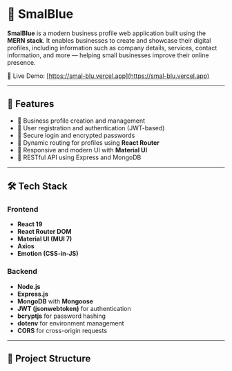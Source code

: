 # 🧿 SmalBlue

**SmalBlue** is a modern business profile web application built using the **MERN stack**. It enables businesses to create and showcase their digital profiles, including information such as company details, services, contact information, and more — helping small businesses improve their online presence.

🔗 Live Demo: [https://smal-blu.vercel.app](https://smal-blu.vercel.app)

---

## 🚀 Features

- 🏢 Business profile creation and management
- 🔐 User registration and authentication (JWT-based)
- 🧾 Secure login and encrypted passwords
- 🧠 Dynamic routing for profiles using **React Router**
- 💅 Responsive and modern UI with **Material UI**
- 🧩 RESTful API using Express and MongoDB

---

## 🛠️ Tech Stack

### Frontend
- **React 19**
- **React Router DOM**
- **Material UI (MUI 7)**
- **Axios**
- **Emotion (CSS-in-JS)**

### Backend
- **Node.js**
- **Express.js**
- **MongoDB** with **Mongoose**
- **JWT (jsonwebtoken)** for authentication
- **bcryptjs** for password hashing
- **dotenv** for environment management
- **CORS** for cross-origin requests

---

## 📁 Project Structure

